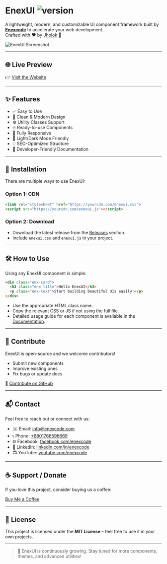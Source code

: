 # EnexUI <img src="https://img.shields.io/badge/version-1.0.0-blue" alt="version" />

A lightweight, modern, and customizable UI component framework built by **[Enexcode](https://enexcode.com)** to accelerate your web development.  
Crafted with ❤️ by [Jholok](https://linkedin.com/in/enexcode) 🚀

![EnexUI Screenshot](https://your-screenshot-url.com/enexui-preview.png) <!-- Add real screenshot link -->

---

## 🌐 Live Preview

👉 [Visit the Website](https://enexcode.com/enexui)

---

## ✨ Features

- ✅ Easy to Use
- 🎨 Clean & Modern Design
- ⚙️ Utility Classes Support
- 🔥 Ready-to-use Components
- 📱 Fully Responsive
- 🌙 Light/Dark Mode Friendly
- 💡 SEO-Optimized Structure
- 📄 Developer-Friendly Documentation

---

## 🚀 Installation

There are multiple ways to use EnexUI:

### Option 1: CDN

```html
<link rel="stylesheet" href="https://yourcdn.com/enexui.css">
<script src="https://yourcdn.com/enexui.js"></script>
```

### Option 2: Download

- Download the latest release from the [Releases](https://github.com/enexcode/enexui/releases) section.
- Include `enexui.css` and `enexui.js` in your project.

---

## 🛠 How to Use

Using any EnexUI component is simple:

```html
<div class="enx-card">
  <h3 class="enx-title">Hello EnexUI</h3>
  <p class="enx-text">Start building beautiful UIs easily!</p>
</div>
```

- Use the appropriate HTML class name.
- Copy the relevant CSS or JS if not using the full file.
- Detailed usage guide for each component is available in the [Documentation](https://enexcode.com/enexui/docs).

---

## 🤝 Contribute

EnexUI is open-source and we welcome contributors!

- Submit new components
- Improve existing ones
- Fix bugs or update docs

📍 [Contribute on GitHub](https://github.com/enexcode/enexui)

---

## 📬 Contact

Feel free to reach out or connect with us:

- ✉️ Email: [info@enexcode.com](mailto:info@enexcode.com)
- 📞 Phone: [+8801766596669](tel:+8801766596669)
- 🌐 Facebook: [facebook.com/enexcode](https://facebook.com/enexcode)
- 💼 LinkedIn: [linkedin.com/in/enexcode](https://linkedin.com/in/enexcode)
- 📺 YouTube: [youtube.com/enexcode](https://youtube.com/enexcode)

---

## ☕ Support / Donate

If you love this project, consider buying us a coffee:

[Buy Me a Coffee](https://www.buymeacoffee.com/enexcode)

---

## 📄 License

This project is licensed under the **MIT License** – feel free to use it in your own projects.

---

> 🚧 EnexUI is continuously growing. Stay tuned for more components, themes, and advanced utilities!
